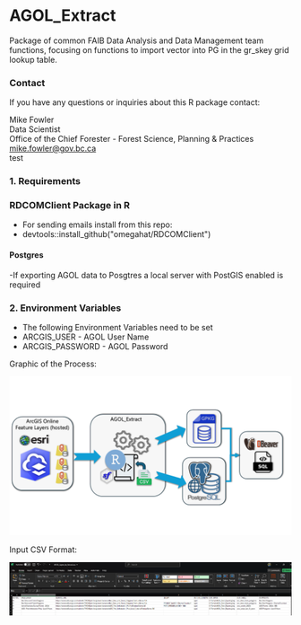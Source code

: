 # AGOL_Extract
Package of common FAIB Data Analysis and Data Management team functions, focusing on functions to import vector into PG in the gr_skey grid lookup table.

### Contact

If you have any questions or inquiries about this R package contact:

Mike Fowler   
Data Scientist  
Office of the Chief Forester - Forest Science, Planning & Practices  
mike.fowler@gov.bc.ca  
test

### 1. Requirements

### RDCOMClient Package in R 
  - For sending emails 
  install from this repo: 
  - devtools::install_github("omegahat/RDCOMClient")

#### Postgres
  -If exporting AGOL data to Posgtres a local server with PostGIS enabled is required

### 2. Environment Variables 
  - The following Environment Variables need to be set
  - ARCGIS_USER - AGOL User Name
  - ARCGIS_PASSWORD - AGOL Password


Graphic of the Process:

![Image](https://github.com/mwfowler/AGOL_Extract/blob/main/Images/AGOL_Extract_Graphic_DBeaver_TransparentBackground.png)

Input CSV Format:

![Image](https://github.com/mwfowler/AGOL_Extract/blob/main/Images/Input_CSV_Format.png)
